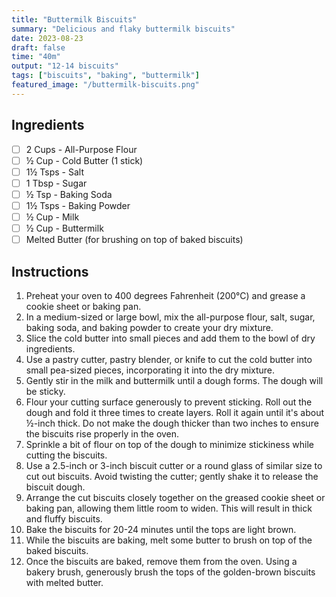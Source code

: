 ```yaml
---
title: "Buttermilk Biscuits"
summary: "Delicious and flaky buttermilk biscuits"
date: 2023-08-23
draft: false
time: "40m"
output: "12-14 biscuits"
tags: ["biscuits", "baking", "buttermilk"]
featured_image: "/buttermilk-biscuits.png"
---
```


## Ingredients

- [ ] 2 Cups - All-Purpose Flour
- [ ] ½ Cup - Cold Butter (1 stick)
- [ ] 1½ Tsps - Salt
- [ ] 1 Tbsp - Sugar
- [ ] ½ Tsp - Baking Soda
- [ ] 1½ Tsps - Baking Powder
- [ ] ½ Cup - Milk
- [ ] ½ Cup - Buttermilk
- [ ] Melted Butter (for brushing on top of baked biscuits)

## Instructions

1. Preheat your oven to 400 degrees Fahrenheit (200°C) and grease a cookie sheet or baking pan.
2. In a medium-sized or large bowl, mix the all-purpose flour, salt, sugar, baking soda, and baking powder to create your dry mixture.
3. Slice the cold butter into small pieces and add them to the bowl of dry ingredients.
4. Use a pastry cutter, pastry blender, or knife to cut the cold butter into small pea-sized pieces, incorporating it into the dry mixture.
5. Gently stir in the milk and buttermilk until a dough forms. The dough will be sticky.
6. Flour your cutting surface generously to prevent sticking. Roll out the dough and fold it three times to create layers. Roll it again until it's about ½-inch thick. Do not make the dough thicker than two inches to ensure the biscuits rise properly in the oven.
7. Sprinkle a bit of flour on top of the dough to minimize stickiness while cutting the biscuits.
8. Use a 2.5-inch or 3-inch biscuit cutter or a round glass of similar size to cut out biscuits. Avoid twisting the cutter; gently shake it to release the biscuit dough.
9. Arrange the cut biscuits closely together on the greased cookie sheet or baking pan, allowing them little room to widen. This will result in thick and fluffy biscuits.
10. Bake the biscuits for 20-24 minutes until the tops are light brown.
11. While the biscuits are baking, melt some butter to brush on top of the baked biscuits.
12. Once the biscuits are baked, remove them from the oven. Using a bakery brush, generously brush the tops of the golden-brown biscuits with melted butter.
